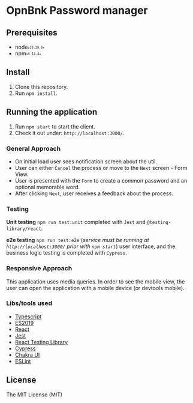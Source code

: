 
# OpnBnk Password manager


## Prerequisites

- node<sub><sup>`v10.19.0+`</sup></sub>
- npm<sub><sup>`v6.14.4+`</sup></sub>

## Install

1. Clone this repository.
2. Run `npm install`.

## Running the application

1. Run `npm start` to start the client.
2. Check it out under:  `http://localhost:3000/`.

### General Approach

* On initial load user sees notification screen about the util.
* User can either `Cancel` the process or move to the `Next` screen - Form View.
* User is presented with the `Form` to create a common password and an optional memorable word.
* After clicking `Next`, user receives a feedback about the process.

### Testing

**Unit testing** `npm run test:unit`  completed with  `Jest` and  `@testing-library/react`.

**e2e testing** `npm run test:e2e` (*service must be running at `http://localhost:3000/` prior with `npm start`*) user interface, and the business logic testing is completed with  `Cypress`.

### Responsive Approach
This application uses media queries. In order to see the mobile view, the user can open the application with a mobile device (or devtools mobile).

### Libs/tools used

* [Typescript](https://www.typescriptlang.org/)
* [ES2019](https://262.ecma-international.org/10.0/)
* [React](https://facebook.github.io/react/)
* [Jest](https://jestjs.io/)
* [React Testing Library](https://testing-library.com/docs/react-testing-library/intro)
* [Cypress](https://www.cypress.io/)
* [Chakra UI](https://chakra-ui.com/)
* [ESLint](http://eslint.org/)

## License

The MIT License (MIT)
